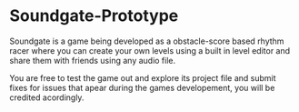 # Soundgate-Prototype
Soundgate is a game being developed as a obstacle-score based rhythm racer where you can create your own levels using a built in level editor and share them with friends using any audio file.

You are free to test the game out and explore its project file and submit fixes for issues that apear during the games developement, you will be credited acordingly. 
